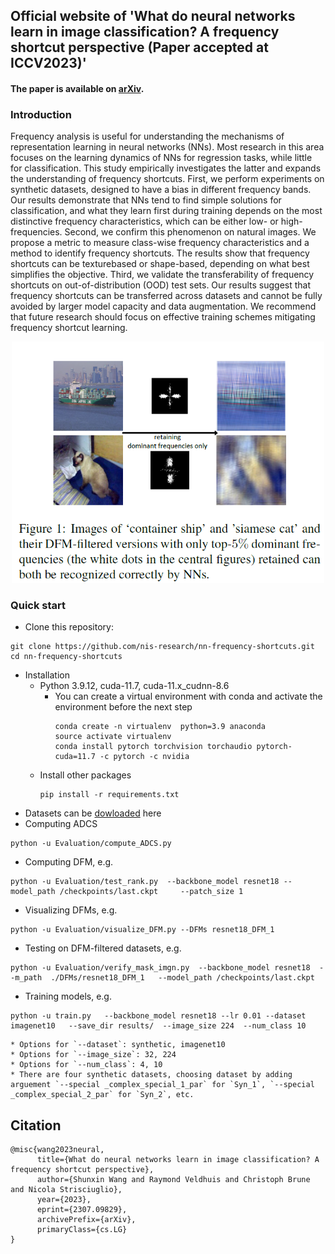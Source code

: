 ## Official website of 'What do neural networks learn in image classification? A frequency shortcut perspective (Paper accepted at ICCV2023)'
#### The paper is available on [arXiv](https://arxiv.org/abs/2307.09829).

### Introduction

Frequency analysis is useful for understanding the mechanisms of representation learning in neural networks (NNs). Most research in this area focuses on the learning dynamics of NNs for regression tasks, while little for classification. This study empirically investigates the latter and expands the understanding of frequency shortcuts. First, we perform experiments on synthetic datasets, designed to have a bias in different frequency bands. Our results demonstrate that NNs tend to find simple solutions for classification, and what they learn first during training depends on the most distinctive frequency characteristics, which can be either low- or high-frequencies. Second, we confirm this phenomenon on natural images. We
propose a metric to measure class-wise frequency characteristics and a method to identify frequency shortcuts. The results show that frequency shortcuts can be texturebased
or shape-based, depending on what best simplifies the objective. Third, we validate the transferability of frequency shortcuts on out-of-distribution (OOD) test
sets. Our results suggest that frequency shortcuts can be transferred across datasets and cannot be fully avoided by larger model capacity and data augmentation. We recommend
that future research should focus on effective training schemes mitigating frequency shortcut learning.

<p align="center"><img src="figures/teaser.png" width="500"></p>


### Quick start

* Clone this repository:
```
git clone https://github.com/nis-research/nn-frequency-shortcuts.git
cd nn-frequency-shortcuts
```

* Installation
	* Python 3.9.12, cuda-11.7, cuda-11.x_cudnn-8.6
		* You can create a virtual environment with conda and activate the environment before the next step
			```
			conda create -n virtualenv  python=3.9 anaconda
			source activate virtualenv
			conda install pytorch torchvision torchaudio pytorch-cuda=11.7 -c pytorch -c nvidia
			```
	* Install other packages
		```
		pip install -r requirements.txt
		```
* Datasets can be [dowloaded](https://drive.google.com/drive/folders/1Ug4WDwQWlFJpdks1woSsY6gWuSMYzNSB?usp=sharing) here
* Computing ADCS
```
python -u Evaluation/compute_ADCS.py
```

* Computing DFM, e.g.
		
```
python -u Evaluation/test_rank.py  --backbone_model resnet18 --model_path /checkpoints/last.ckpt     --patch_size 1 
```

* Visualizing DFMs, e.g. 
```
python -u Evaluation/visualize_DFM.py --DFMs resnet18_DFM_1
```
* Testing on DFM-filtered datasets, e.g.
```
python -u Evaluation/verify_mask_imgn.py  --backbone_model resnet18  --m_path  ./DFMs/resnet18_DFM_1   --model_path /checkpoints/last.ckpt  

```




* Training models, e.g. 
```
python -u train.py   --backbone_model resnet18 --lr 0.01 --dataset imagenet10   --save_dir results/  --image_size 224  --num_class 10    
```
	* Options for `--dataset`: synthetic, imagenet10
	* Options for `--image_size`: 32, 224
	* Options for `--num_class`: 4, 10
	* There are four synthetic datasets, choosing dataset by adding arguement `--special _complex_special_1_par` for `Syn_1`, `--special _complex_special_2_par` for `Syn_2`, etc.

## Citation

```
@misc{wang2023neural,
      title={What do neural networks learn in image classification? A frequency shortcut perspective}, 
      author={Shunxin Wang and Raymond Veldhuis and Christoph Brune and Nicola Strisciuglio},
      year={2023},
      eprint={2307.09829},
      archivePrefix={arXiv},
      primaryClass={cs.LG}
}
```

